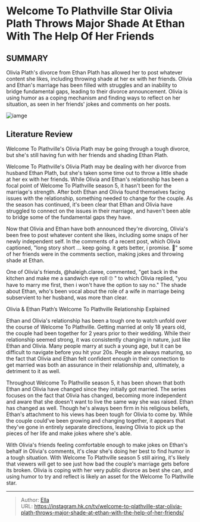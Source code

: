 # Welcome To Plathville Star Olivia Plath Throws Major Shade At Ethan With The Help Of Her Friends


## SUMMARY 



  Olivia Plath&#39;s divorce from Ethan Plath has allowed her to post whatever content she likes, including throwing shade at her ex with her friends.   Olivia and Ethan&#39;s marriage has been filled with struggles and an inability to bridge fundamental gaps, leading to their divorce announcement.   Olivia is using humor as a coping mechanism and finding ways to reflect on her situation, as seen in her friends&#39; jokes and comments on her posts.  

![iamge](https://static1.srcdn.com/wordpress/wp-content/uploads/2023/11/welcome-to-plathville-star-olivia-plath-throws-major-shade-at-ethan-with-the-help-of-her-friends.jpg)

## Literature Review
Welcome To Plathville&#39;s Olivia Plath may be going through a tough divorce, but she&#39;s still having fun with her friends and shading Ethan Plath.




Welcome To Plathville&#39;s Olivia Plath may be dealing with her divorce from husband Ethan Plath, but she&#39;s taken some time out to throw a little shade at her ex with her friends. While Olivia and Ethan&#39;s relationship has been a focal point of Welcome To Plathville season 5, it hasn&#39;t been for the marriage&#39;s strength. After both Ethan and Olivia found themselves facing issues with the relationship, something needed to change for the couple. As the season has continued, it&#39;s been clear that Ethan and Olivia have struggled to connect on the issues in their marriage, and haven&#39;t been able to bridge some of the fundamental gaps they have.




Now that Olivia and Ethan have both announced they&#39;re divorcing, Olivia&#39;s been free to post whatever content she likes, including some snaps of her newly independent self. In the comments of a recent post, which Olivia captioned, &#34;long story short ... keep going. it gets better, i promise. 💛&#34; some of her friends were in the comments section, making jokes and throwing shade at Ethan.


 

One of Olivia&#39;s friends, @haleigh.claree, commented, &#34;get back in the kitchen and make me a sandwich eye roll 🙄 &#34; to which Olivia replied, &#34;you have to marry me first, then i won&#39;t have the option to say no.&#34; The shade about Ethan, who&#39;s been vocal about the role of a wife in marriage being subservient to her husband, was more than clear.





 Olivia &amp; Ethan Plath’s Welcome To Plathville Relationship Explained 
                                                     

Ethan and Olivia&#39;s relationship has been a tough one to watch unfold over the course of Welcome To Plathville. Getting married at only 18 years old, the couple had been together for 2 years prior to their wedding. While their relationship seemed strong, it was consistently changing in nature, just like Ethan and Olivia. Many people marry at such a young age, but it can be difficult to navigate before you hit your 20s. People are always maturing, so the fact that Olivia and Ethan felt confident enough in their connection to get married was both an assurance in their relationship and, ultimately, a detriment to it as well.


 




Throughout Welcome To Plathville season 5, it has been shown that both Ethan and Olivia have changed since they initially got married. The series focuses on the fact that Olivia has changed, becoming more independent and aware that she doesn&#39;t want to live the same way she was raised. Ethan has changed as well. Though he&#39;s always been firm in his religious beliefs, Ethan&#39;s attachment to his views has been tough for Olivia to come by. While the couple could&#39;ve been growing and changing together, it appears that they&#39;ve gone in entirely separate directions, leaving Olivia to pick up the pieces of her life and make jokes where she&#39;s able.

With Olivia&#39;s friends feeling comfortable enough to make jokes on Ethan&#39;s behalf in Olivia&#39;s comments, it&#39;s clear she&#39;s doing her best to find humor in a tough situation. With Welcome To Plathville season 5 still airing, it&#39;s likely that viewers will get to see just how bad the couple&#39;s marriage gets before its broken. Olivia is coping with her very public divorce as best she can, and using humor to try and reflect is likely an asset for the Welcome To Plathville star.






---

> Author: [Ella](https://instagram.hk.cn/)  
> URL: https://instagram.hk.cn/tv/welcome-to-plathville-star-olivia-plath-throws-major-shade-at-ethan-with-the-help-of-her-friends/  

